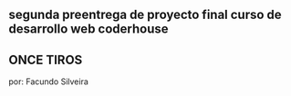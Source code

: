 ##  segunda preentrega de proyecto final curso de desarrollo web coderhouse
## ONCE TIROS

por: Facundo Silveira